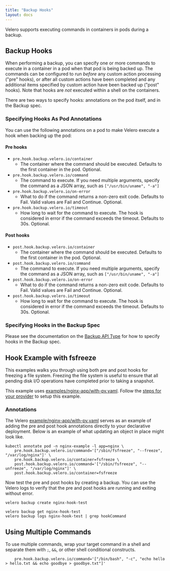 ```yaml
---
title: "Backup Hooks"
layout: docs
---
```


Velero supports executing commands in containers in pods during a backup.

## Backup Hooks

When performing a backup, you can specify one or more commands to execute in a container in a pod
when that pod is being backed up. The commands can be configured to run *before* any custom action
processing ("pre" hooks), or after all custom actions have been completed and any additional items
specified by custom action have been backed up ("post" hooks). Note that hooks are _not_ executed within a shell
on the containers.

There are two ways to specify hooks: annotations on the pod itself, and in the Backup spec.

### Specifying Hooks As Pod Annotations

You can use the following annotations on a pod to make Velero execute a hook when backing up the pod:

#### Pre hooks

* `pre.hook.backup.velero.io/container`
  * The container where the command should be executed. Defaults to the first container in the pod. Optional.
* `pre.hook.backup.velero.io/command`
  * The command to execute. If you need multiple arguments, specify the command as a JSON array, such as `["/usr/bin/uname", "-a"]`
* `pre.hook.backup.velero.io/on-error`
  * What to do if the command returns a non-zero exit code.  Defaults to Fail. Valid values are Fail and Continue. Optional.
* `pre.hook.backup.velero.io/timeout`
  * How long to wait for the command to execute. The hook is considered in error if the command exceeds the timeout. Defaults to 30s. Optional.


#### Post hooks

* `post.hook.backup.velero.io/container`
  * The container where the command should be executed. Defaults to the first container in the pod. Optional.
* `post.hook.backup.velero.io/command`
  * The command to execute. If you need multiple arguments, specify the command as a JSON array, such as `["/usr/bin/uname", "-a"]`
* `post.hook.backup.velero.io/on-error`
  * What to do if the command returns a non-zero exit code.  Defaults to Fail. Valid values are Fail and Continue. Optional.
* `post.hook.backup.velero.io/timeout`
  * How long to wait for the command to execute. The hook is considered in error if the command exceeds the timeout. Defaults to 30s. Optional.

### Specifying Hooks in the Backup Spec

Please see the documentation on the [Backup API Type][1] for how to specify hooks in the Backup
spec.

## Hook Example with fsfreeze

This examples walks you through using both pre and post hooks for freezing a file system. Freezing the
file system is useful to ensure that all pending disk I/O operations have completed prior to taking a snapshot.

This example uses [examples/nginx-app/with-pv.yaml][2]. Follow the [steps for your provider][3] to
setup this example.

### Annotations

The Velero [example/nginx-app/with-pv.yaml][2] serves as an example of adding the pre and post hook annotations directly
to your declarative deployment. Below is an example of what updating an object in place might look like.

```shell
kubectl annotate pod -n nginx-example -l app=nginx \
    pre.hook.backup.velero.io/command='["/sbin/fsfreeze", "--freeze", "/var/log/nginx"]' \
    pre.hook.backup.velero.io/container=fsfreeze \
    post.hook.backup.velero.io/command='["/sbin/fsfreeze", "--unfreeze", "/var/log/nginx"]' \
    post.hook.backup.velero.io/container=fsfreeze
```

Now test the pre and post hooks by creating a backup. You can use the Velero logs to verify that the pre and post
hooks are running and exiting without error.

```shell
velero backup create nginx-hook-test

velero backup get nginx-hook-test
velero backup logs nginx-hook-test | grep hookCommand
```

## Using Multiple Commands

To use multiple commands, wrap your target command in a shell and separate them with `;`, `&&`, or other shell conditional constructs.

```shell
    pre.hook.backup.velero.io/command='["/bin/bash", "-c", "echo hello > hello.txt && echo goodbye > goodbye.txt"]'
```


[1]: api-types/backup.md
[2]: https://github.com/vmware-tanzu/velero/blob/v1.6-rc.2/examples/nginx-app/with-pv.yaml
[3]: cloud-common.md
